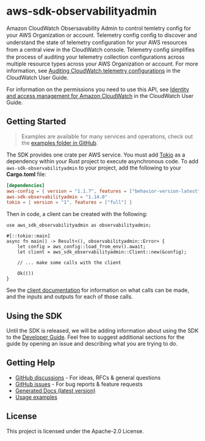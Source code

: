 # aws-sdk-observabilityadmin

Amazon CloudWatch Obsersavability Admin to control temletry config for your AWS Organization or account. Telemetry config conﬁg to discover and understand the state of telemetry conﬁguration for your AWS resources from a central view in the CloudWatch console. Telemetry conﬁg simpliﬁes the process of auditing your telemetry collection conﬁgurations across multiple resource types across your AWS Organization or account. For more information, see [Auditing CloudWatch telemetry conﬁgurations](https://docs.aws.amazon.com/AmazonCloudWatch/latest/monitoring/telemetry-config-cloudwatch.html) in the CloudWatch User Guide.

For information on the permissions you need to use this API, see [Identity and access management for Amazon CloudWatch](https://docs.aws.amazon.com/AmazonCloudWatch/latest/monitoring/auth-and-access-control-cw.html) in the CloudWatch User Guide.

## Getting Started

> Examples are available for many services and operations, check out the
> [examples folder in GitHub](https://github.com/awslabs/aws-sdk-rust/tree/main/examples).

The SDK provides one crate per AWS service. You must add [Tokio](https://crates.io/crates/tokio)
as a dependency within your Rust project to execute asynchronous code. To add `aws-sdk-observabilityadmin` to
your project, add the following to your **Cargo.toml** file:

```toml
[dependencies]
aws-config = { version = "1.1.7", features = ["behavior-version-latest"] }
aws-sdk-observabilityadmin = "1.14.0"
tokio = { version = "1", features = ["full"] }
```

Then in code, a client can be created with the following:

```rust,no_run
use aws_sdk_observabilityadmin as observabilityadmin;

#[::tokio::main]
async fn main() -> Result<(), observabilityadmin::Error> {
    let config = aws_config::load_from_env().await;
    let client = aws_sdk_observabilityadmin::Client::new(&config);

    // ... make some calls with the client

    Ok(())
}
```

See the [client documentation](https://docs.rs/aws-sdk-observabilityadmin/latest/aws_sdk_observabilityadmin/client/struct.Client.html)
for information on what calls can be made, and the inputs and outputs for each of those calls.

## Using the SDK

Until the SDK is released, we will be adding information about using the SDK to the
[Developer Guide](https://docs.aws.amazon.com/sdk-for-rust/latest/dg/welcome.html). Feel free to suggest
additional sections for the guide by opening an issue and describing what you are trying to do.

## Getting Help

* [GitHub discussions](https://github.com/awslabs/aws-sdk-rust/discussions) - For ideas, RFCs & general questions
* [GitHub issues](https://github.com/awslabs/aws-sdk-rust/issues/new/choose) - For bug reports & feature requests
* [Generated Docs (latest version)](https://awslabs.github.io/aws-sdk-rust/)
* [Usage examples](https://github.com/awslabs/aws-sdk-rust/tree/main/examples)

## License

This project is licensed under the Apache-2.0 License.

